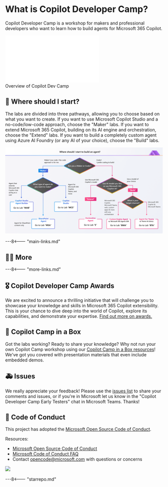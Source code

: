 # What is Copilot Developer Camp?

Copilot Developer Camp is a workshop for makers and professional developers who want to learn how to build agents for Microsoft 365 Copilot.

  <div class="video">
      <iframe src="//www.youtube.com/embed/uLYdP4ST7k0" frameborder="0" allowfullscreen></iframe>
      <div>Overview of Copilot Dev Camp</div>
    </div>

## 🧪 Where should I start?

The labs are divided into three pathways, allowing you to choose based on what you want to create. If you want to use Microsoft Copilot Studio and a no-code/low-code approach, choose the "Maker" labs. If you want to extend Microsoft 365 Copilot, building on its AI engine and orchestration, choose the "Extend" labs. If you want to build a completely custom agent using Azure AI Foundry (or any AI of your choice), choose the "Build" labs.

![The labs are divided into three pathways, allowing you to choose based on what you want to create. If you want to use Microsoft Copilot Studio and a no-code/low-code approach, choose the "Maker" labs. If you want to extend Microsoft 365 Copilot, building on its AI engine and orchestration, choose the "Extend" labs. If you want to build a completely custom agent using Azure AI Foundry (or any AI of your choice), choose the "Build" labs.](./assets/images/CopilotCamp-Flow-Chart.png)

---8<--- "main-links.md"

## 🧑‍💻 More

---8<--- "more-links.md"

## 🎖️ Copilot Developer Camp Awards

We are excited to announce a thrilling initiative that will challenge you to showcase your knowledge and skills in Microsoft 365 Copilot extensibility. This is your chance to dive deep into the world of Copilot, explore its capabilities, and demonstrate your expertise. [Find out more on awards.](https://microsoft.github.io/copilot-camp/awards)



## 🎁 Copilot Camp in a Box 

Got the labs working? Ready to share your knowledge? Why not run your own Copilot Camp workshop using our [Copilot Camp in a Box resources](https://microsoft.github.io/copilot-camp/pages/in-a-box/)! We've got you covered with presentation materials that even include embedded demos.



## 🚑 Issues

We really appreciate your feedback! Please use the [issues list](https://github.com/microsoft/copilot-camp/issues) to share your comments and issues, or if you're in Microsoft let us know in the "Copilot Developer Camp Early Testers" chat in Microsoft Teams. Thanks!


## 📜 Code of Conduct

This project has adopted the [Microsoft Open Source Code of Conduct](https://opensource.microsoft.com/codeofconduct/).

Resources:

- [Microsoft Open Source Code of Conduct](https://opensource.microsoft.com/codeofconduct/)
- [Microsoft Code of Conduct FAQ](https://opensource.microsoft.com/codeofconduct/faq/)
- Contact [opencode@microsoft.com](mailto:opencode@microsoft.com) with questions or concerns

<img src="https://m365-visitor-stats.azurewebsites.net/copilot-camp/index" />

---8<--- "starrepo.md"